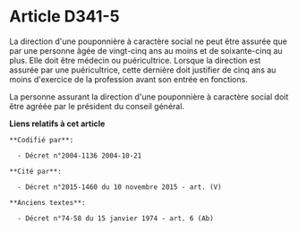 # Article D341-5

La direction d'une pouponnière à caractère social ne peut être assurée que par une personne âgée de vingt-cinq ans au moins
et de soixante-cinq au plus. Elle doit être médecin ou puéricultrice. Lorsque la direction est assurée par une puéricultrice,
cette dernière doit justifier de cinq ans au moins d'exercice de la profession avant son entrée en fonctions.

La personne assurant la direction d'une pouponnière à caractère social doit être agréée par le président du conseil général.

**Liens relatifs à cet article**

	**Codifié par**:

	  - Décret n°2004-1136 2004-10-21

	**Cité par**:

	  - Décret n°2015-1460 du 10 novembre 2015 - art. (V)

	**Anciens textes**:

	  - Décret n°74-58 du 15 janvier 1974 - art. 6 (Ab)
